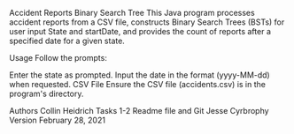 Accident Reports Binary Search Tree
This Java program processes accident reports from a CSV file, constructs Binary Search Trees (BSTs) for user input State and startDate, and provides the count of reports after a specified date for a given state.

Usage
Follow the prompts:

Enter the state as prompted.
Input the date in the format (yyyy-MM-dd) when requested.
CSV File
Ensure the CSV file (accidents.csv) is in the program's directory.

Authors
Collin Heidrich Tasks 1-2 Readme file and Git
Jesse Cyrbrophy
Version
February 28, 2021
